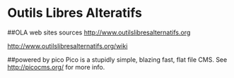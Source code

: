 Outils Libres Alteratifs
=============

##OLA web sites sources
http://www.outilslibresalternatifs.org

http://www.outilslibresalternatifs.org/wiki

##powered by pico
Pico is a stupidly simple, blazing fast, flat file CMS. See http://picocms.org/ for more info.
